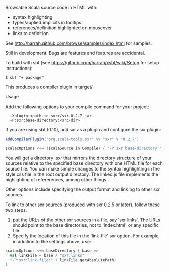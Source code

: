 Browsable Scala source code in HTML with:

- syntax highlighting
- types/applied implicits in tooltips
- references/definition highlighted on mouseover
- links to definition

See <http://harrah.github.com/browse/samples/index.html> for samples.

Still in development.  Bugs are features and features are accidental.

To build with sbt (see <https://github.com/harrah/xsbt/wiki/Setup> for setup instructions):

```
$ sbt "+ package"
```

This produces a compiler plugin in target/.

Usage

Add the following options to your compile command for your project:
```
  -Xplugin:<path-to-sxr>/sxr-0.2.7.jar
  -P:sxr:base-directory:<src-dir>
```

If you are using sbt (0.10), add sxr as a plugin and configure the sxr plugin:

```scala
addCompilerPlugin("org.scala-tools.sxr" %% "sxr" % "0.2.7")

scalacOptions <+= (scalaSource in Compile) { "-P:sxr:base-directory:" + _.getAbsolutePath }
```

You will get a directory <classes-output>.sxr that mirrors the directory structure of your sources relative
to the specified base directory with one HTML file for each source file.  You can make simple
changes to the syntax highlighting in the style.css file in the root output directory.  The linked.js
file implements the highlighting of refererences, among other things.

Other options include specifying the output format and linking to other sxr sources.

To link to other sxr sources (produced with sxr 0.2.5 or later), follow these two steps.

1. put the URLs of the other sxr sources in a file, say 'sxr.links'.  The URLs should point to the base directories, not to 'index.html' or any specific file.
2. Specify the location of this file in the 'link-file' sxr option.  For example, in addition to the settings above, use:

```scala
scalacOptions <+= baseDirectory { base =>
  val linkFile = base / "sxr.links"
  "-P:sxr:link-file:" + linkFile.getAbsolutePath)
}
```
